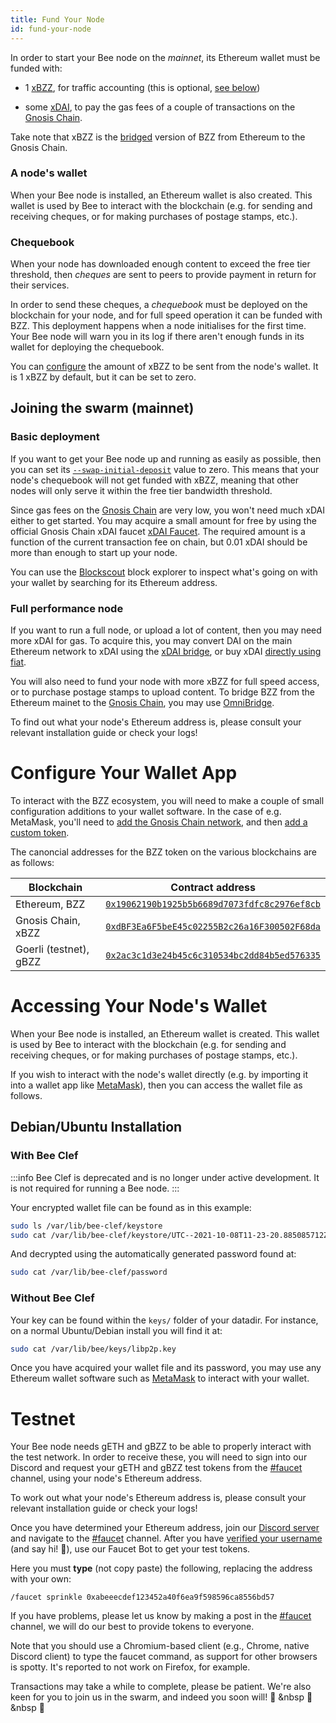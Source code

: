 ```yaml
---
title: Fund Your Node
id: fund-your-node
---
```


In order to start your Bee node on the _mainnet_, its Ethereum wallet must be
funded with:

- 1 [xBZZ](/docs/introduction/terminology#xbzz-token), for traffic
  accounting (this is optional, [see below](#basic-deployment))

- some [xDAI](/docs/introduction/terminology#xdai-token), to pay the gas fees of
  a couple of transactions on the [Gnosis
  Chain](/docs/introduction/terminology#gnosis-chain).

Take note that xBZZ is the [bridged](/docs/introduction/terminology#bridging-tokens) version of BZZ from Ethereum to the Gnosis Chain.

### A node's wallet

When your Bee node is installed, an Ethereum wallet is also created. This wallet
is used by Bee to interact with the blockchain (e.g. for sending and receiving
cheques, or for making purchases of postage stamps, etc.).

### Chequebook

When your node has downloaded enough content to exceed the free tier threshold,
then _cheques_ are sent to peers to provide payment in return for their
services.

In order to send these cheques, a _chequebook_ must be deployed on the
blockchain for your node, and for full speed operation it can be funded with
BZZ. This deployment happens when a node initialises for the first time. Your
Bee node will warn you in its log if there aren't enough funds in its wallet for
deploying the chequebook.

You can [configure](/docs/working-with-bee/configuration) the amount of xBZZ to
be sent from the node's wallet. It is 1 xBZZ by default, but it can be set to
zero.

## Joining the swarm (mainnet)

### Basic deployment

If you want to get your Bee node up and running as easily as possible, then you
can set its
[`--swap-initial-deposit`](/docs/working-with-bee/configuration#--swap-initial-deposit)
value to zero. This means that your node's chequebook will not get funded with
xBZZ, meaning that other nodes will only serve it within the free tier bandwidth
threshold.

Since gas fees on the [Gnosis Chain](https://www.xdaichain.com/) are very low,
you won't need much xDAI either to get started. You may acquire a small amount
for free by using the official Gnosis Chain xDAI faucet [xDAI Faucet](https://gnosisfaucet.com/). The required amount is a function of the current transaction fee on chain, but 0.01 xDAI should be
more than enough to start up your node.

You can use the [Blockscout](https://blockscout.com/xdai/mainnet/) block
explorer to inspect what's going on with your wallet by searching for its
Ethereum address.

### Full performance node

If you want to run a full node, or upload a lot of content, then you may need
more xDAI for gas. To acquire this, you may convert DAI on the main Ethereum
network to xDAI using the
[xDAI bridge](https://www.xdaichain.com/for-users/bridges/converting-xdai-via-bridge),
or buy xDAI
[directly using fiat](https://www.xdaichain.com/for-users/get-xdai-tokens/buying-xdai-with-fiat).

You will also need to fund your node with more xBZZ for full speed access, or to
purchase postage stamps to upload content. To bridge BZZ from the Ethereum
mainet to the [Gnosis Chain](https://www.xdaichain.com/), you may use
[OmniBridge](https://omni.xdaichain.com/bridge).

To find out what your node's Ethereum address is, please consult your relevant
installation guide or check your logs!

# Configure Your Wallet App

To interact with the BZZ ecosystem, you will need to make a couple of small
configuration additions to your wallet software. In the case of e.g. MetaMask,
you'll need to
[add the Gnosis Chain network](https://www.xdaichain.com/for-users/wallets/metamask),
and then
[add a custom token](https://metamask.zendesk.com/hc/en-us/articles/360015489031-How-to-add-unlisted-tokens-custom-tokens-in-MetaMask).

The canoncial addresses for the BZZ token on the various blockchains are as
follows:

| Blockchain             | Contract address                                                                                                                       |
| ---------------------- | -------------------------------------------------------------------------------------------------------------------------------------- |
| Ethereum, BZZ          | [`0x19062190b1925b5b6689d7073fdfc8c2976ef8cb`](https://ethplorer.io/address/0x19062190b1925b5b6689d7073fdfc8c2976ef8cb)                |
| Gnosis Chain, xBZZ     | [`0xdBF3Ea6F5beE45c02255B2c26a16F300502F68da`](https://blockscout.com/xdai/mainnet/tokens/0xdBF3Ea6F5beE45c02255B2c26a16F300502F68da/) |
| Goerli (testnet), gBZZ | [`0x2ac3c1d3e24b45c6c310534bc2dd84b5ed576335`](https://goerli.etherscan.io/address/0x2ac3c1d3e24b45c6c310534bc2dd84b5ed576335)         |

# Accessing Your Node's Wallet

When your Bee node is installed, an Ethereum wallet is created. This wallet is
used by Bee to interact with the blockchain (e.g. for sending and receiving
cheques, or for making purchases of postage stamps, etc.).

If you wish to interact with the node's wallet directly (e.g. by importing it
into a wallet app like [MetaMask](https://metamask.io/)), then you can access
the wallet file as follows.

## Debian/Ubuntu Installation

### With Bee Clef

:::info
Bee Clef is deprecated and is no longer under active development. It is not required for running a Bee node.
:::

Your encrypted wallet file can be found as in this example:

```sh
sudo ls /var/lib/bee-clef/keystore
sudo cat /var/lib/bee-clef/keystore/UTC--2021-10-08T11-23-20.885085712Z--8789eb182fb94741ef65e29e0879d5a8bb721b9b
```

And decrypted using the automatically generated password found at:

```sh
sudo cat /var/lib/bee-clef/password
```

### Without Bee Clef

Your key can be found within the `keys/` folder of your datadir. For instance,
on a normal Ubuntu/Debian install you will find it at:

```sh
sudo cat /var/lib/bee/keys/libp2p.key
```

Once you have acquired your wallet file and its password, you may use any
Ethereum wallet software such as [MetaMask](https://metamask.io/) to interact
with your wallet.

# Testnet

Your Bee node needs gETH and gBZZ to be able to properly interact with the test network. In order to receive these, you will need to sign into our Discord and request your gETH and gBZZ test tokens from the [#faucet](https://discord.gg/TVgKhsGEbc) channel, using your node's Ethereum address.

To work out what your node's Ethereum address is, please consult your relevant installation guide or check your logs!

Once you have determined your Ethereum address, join our [Discord
server](https://discord.gg/wdghaQsGq5) and navigate to the
[#faucet](https://discord.gg/TVgKhsGEbc) channel. After you have [verified your
username](https://discord.gg/tXGPdzZQaV) (and say hi! 👋), use our Faucet Bot
to get your test tokens.

Here you must **type** (not copy paste) the following, replacing the address with your own:

```
/faucet sprinkle 0xabeeecdef123452a40f6ea9f598596ca8556bd57
```

If you have problems, please let us know by making a post in the [#faucet](https://discord.gg/TVgKhsGEbc) channel, we will do our best to provide tokens to everyone.

Note that you should use a Chromium-based client (e.g., Chrome, native Discord client) to type the faucet command, as support for other browsers is spotty. It's reported to not work on Firefox, for example.

Transactions may take a while to complete, please be patient. We're also keen for you to join us in the swarm, and indeed you soon will! 🐝 &nbsp 🐝 &nbsp 🐝

